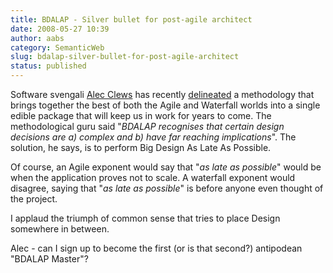 ```yaml
---
title: BDALAP - Silver bullet for post-agile architect
date: 2008-05-27 10:39
author: aabs
category: SemanticWeb
slug: bdalap-silver-bullet-for-post-agile-architect
status: published
---
```


Software svengali [Alec Clews](http://alecthegeek.wordpress.com/) has recently [delineated](http://alecthegeek.wordpress.com/2008/05/27/my-new-software-engineering-methodology-bdalap/) a methodology that brings together the best of both the Agile and Waterfall worlds into a single edible package that will keep us in work for years to come. The methodological guru said "*BDALAP recognises that certain design decisions are a) complex and b) have far reaching implications*". The solution, he says, is to perform Big Design As Late As Possible.

Of course, an Agile exponent would say that "*as late as possible*" would be when the application proves not to scale. A waterfall exponent would disagree, saying that "*as late as possible*" is before anyone even thought of the project.

I applaud the triumph of common sense that tries to place Design somewhere in between.

Alec - can I sign up to become the first (or is that second?) antipodean "BDALAP Master"?
